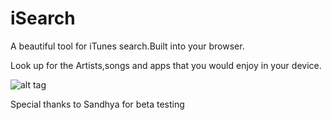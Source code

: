 # iSearch
A beautiful tool for iTunes search.Built into your browser.

Look up for the Artists,songs and apps that you would enjoy in your device.

![alt tag](https://s23.postimg.org/a6hk1n3zf/isearch_home.jpg)

Special thanks to  Sandhya  for beta testing 
